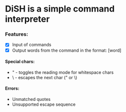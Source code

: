 # DiSH is a simple command interpreter

### Features:
  - [x] Input of commands
  - [x] Output words from the command in the format: \[word]

#### Special chars:
  * " - toggles the reading mode for whitespace chars
  * \\ - escapes the next char (" or \\)

#### Errors:
  * Unmatched quotes
  * Unsupported escape sequence
